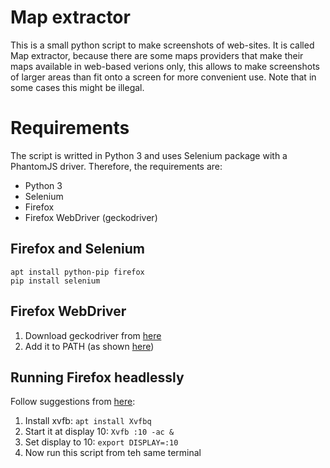# Map extractor
This is a small python script to make screenshots of web-sites. It is called Map extractor, because there are some maps providers that make their maps available in web-based verions only, this allows to make screenshots of larger areas than fit onto a screen for more convenient use. Note that in some cases this might be illegal.

# Requirements
The script is writted in Python 3 and uses Selenium package with a PhantomJS driver. Therefore, the requirements are:

- Python 3
- Selenium
- Firefox 
- Firefox WebDriver (geckodriver)

## Firefox and Selenium
```
apt install python-pip firefox
pip install selenium
```

## Firefox WebDriver
1. Download geckodriver from [here](https://github.com/mozilla/geckodriver/releases)
2. Add it to PATH (as shown [here](https://askubuntu.com/questions/870530/how-to-install-geckodriver-in-ubuntu))

## Running Firefox headlessly
Follow suggestions from [here](http://agiletesting.blogspot.se/2016/01/running-selenium-webdriver-tests-using.html):
1. Install xvfb: `apt install Xvfbq`
2. Start it at display 10: `Xvfb :10 -ac &`
3. Set display to 10: `export DISPLAY=:10`
4. Now run this script from teh same terminal


